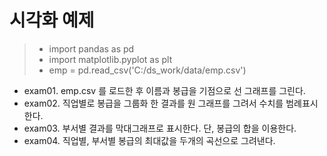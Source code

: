 # 시각화 예제
> * import pandas as pd
> * import matplotlib.pyplot as plt
> * emp = pd.read_csv('C:/ds_work/data/emp.csv')

* exam01. emp.csv 를 로드한 후 이름과 봉급을 기점으로 선 그래프를 그린다.
* exam02. 직업별로 봉급을 그룹화 한 결과를 원 그래프를 그려서 수치를 범례표시한다.
* exam03. 부서별 결과를 막대그래프로 표시한다. 단, 봉급의 합을 이용한다.
* exam04. 직업별, 부서별 봉급의 최대값을 두개의 곡선으로 그려낸다.